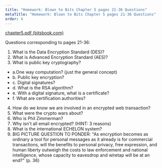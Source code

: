 ```yaml
---
title: "Homework: Blown to Bits Chapter 5 pages 21-36 Questions"
metaTitle: "Homework: Blown to Bits Chapter 5 pages 21-36 Questions"
order: 4
---
```


[chapter5.pdf (bitsbook.com)](http://www.bitsbook.com/wp-content/uploads/2008/12/chapter5.pdf)

Questions corresponding to pages 21-36:

1. What is the Data Encryption Standard (DES)? 
2. What is Advanced Encryption Standard (AES)? 
3. What is public key cryptography?
* a.One way computation? (just the general concept)
* b. Public key encryption?
* c. Digital signatures?
* d. What is the RSA algorithm?
* e. With a digital signature, what is a certificate?
* f. What are certification authorities?
4. How do we know we are involved in an encrypted web transaction?
5. What were the crypto wars about?
6. Who is Phil Zimmerman?
7. Why isn't all email encrypted? (HINT: 3 reasons)
8. What is the international ECHELON system?
9. BIG PICTURE QUESTION TO PONDER: "As encryption becomes as ordinary a tool for personal messages as it already is for commercial transactions, will the benefits to personal privacy, free expression, and human liberty outweigh the costs to law enforcement and national intelligence, whose capacity to eavesdrop and wiretap will be at an end?" (p. 36)